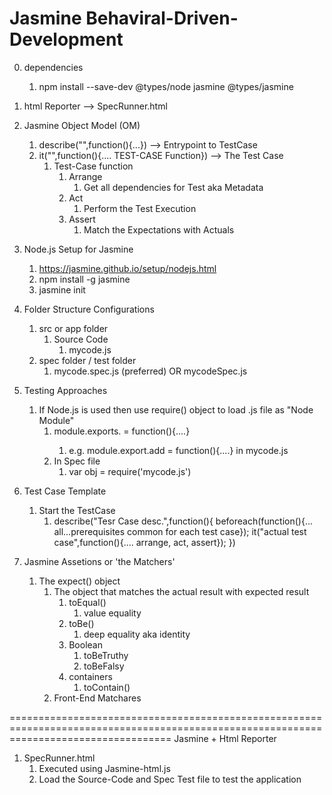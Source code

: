 # Jasmine Behaviral-Driven-Development

0. dependencies

   1. npm install --save-dev @types/node jasmine @types/jasmine

1. html Reporter --> SpecRunner.html
1. Jasmine Object Model (OM)
   1. describe("",function(){...}) --> Entrypoint to TestCase
   2. it("",function(){.... TEST-CASE Function}) --> The Test Case
      1. Test-Case function
         1. Arrange
            1. Get all dependencies for Test aka Metadata
         2. Act
            1. Perform the Test Execution
         3. Assert
            1. Match the Expectations with Actuals
1. Node.js Setup for Jasmine
   1. https://jasmine.github.io/setup/nodejs.html
   2. npm install -g jasmine
   3. jasmine init
1. Folder Structure Configurations
   1. src or app folder
      1. Source Code
         1. mycode.js
   2. spec folder / test folder
      1. mycode.spec.js (preferred) OR mycodeSpec.js
1. Testing Approaches
   1. If Node.js is used then use require() object to load .js file as "Node Module"
      1. module.exports.<Function-Name> = function(){....}
         1. e.g. module.export.add = function(){....} in mycode.js
      2. In Spec file
         1. var obj = require('mycode.js')
1. Test Case Template
   1. Start the TestCase
      1. describe("Tesr Case desc.",function(){ beforeach(function(){... all...prerequisites common for each test case}); it("actual test case",function(){.... arrange, act, assert}); })
1. Jasmine Assetions or 'the Matchers'
   1. The expect() object
      1. The object that matches the actual result with expected result
         1. toEqual()
            1. value equality
         2. toBe()
            1. deep equality aka identity
         3. Boolean
            1. toBeTruthy
            2. toBeFalsy
         4. containers
            1. toContain()
      2. Front-End Matchares

========================================================================================================================================
Jasmine + Html Reporter

1. SpecRunner.html
   1. Executed using Jasmine-html.js
   2. Load the Source-Code and Spec Test file to test the application
